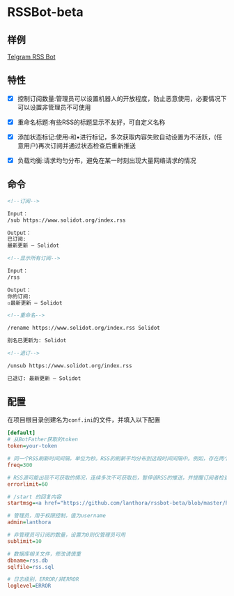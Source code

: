 # RSSBot-beta

## 样例

[Telgram RSS Bot](https://t.me/BRSSBot)

## 特性

- [x] 控制订阅数量:管理员可以设置机器人的开放程度，防止恶意使用，必要情况下可以设置非管理员不可使用
- [x] 重命名标题:有些RSS的标题显示不友好，可自定义名称
- [x] 添加状态标记:使用▫️和▪进行标记，多次获取内容失败自动设置为不活跃，(任意用户)再次订阅并通过状态检查后重新推送
- [x] 负载均衡:请求均匀分布，避免在某一时刻出现大量网络请求的情况


## 命令

```html
<!--订阅--> 

Input：
/sub https://www.solidot.org/index.rss

Output：
已订阅: 
最新更新 – Solidot

<!--显示所有订阅--> 

Input：
/rss

Output：
你的订阅:  
▫️最新更新 – Solidot

<!--重命名--> 

/rename https://www.solidot.org/index.rss Solidot

别名已更新为: Solidot

<!--退订--> 

/unsub https://www.solidot.org/index.rss

已退订: 最新更新 – Solidot

```

## 配置

在项目根目录创建名为`conf.ini`的文件，并填入以下配置

```ini
[default]
# 从BotFather获取的token
token=your-token

# 同一个RSS刷新时间间隔，单位为秒。RSS的刷新平均分布到这段时间间隔中。例如，存在两个订阅，则分别在0时刻和150时刻刷新
freq=300

# RSS源可能出现不可获取的情况，连续多次不可获取后，暂停该RSS的推送，并提醒订阅者检查该RSS，此处设置的是最多允许连续出错的次数
errorlimit=60

# /start 的回复内容
startmsg=<a href="https://github.com/lanthora/rssbot-beta/blob/master/README.zh-CN.md">README</a>

# 管理员，用于权限控制，值为username
admin=lanthora

# 非管理员可订阅的数量，设置为0则仅管理员可用
sublimit=10

# 数据库相关文件，修改请慎重
dbname=rss.db
sqlfile=rss.sql

# 日志级别，ERROR/非ERROR
loglevel=ERROR
```


